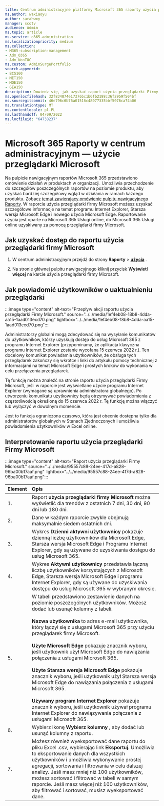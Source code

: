 ```yaml
---
title: Centrum administracyjne platformy Microsoft 365 raporty użycia przeglądarki
ms.author: waxiaoyu
author: sarahwxy
manager: scotv
audience: Admin
ms.topic: article
ms.service: o365-administration
ms.localizationpriority: medium
ms.collection:
- M365-subscription-management
- Adm_O365
- Adm_NonTOC
ms.custom: AdminSurgePortfolio
search.appverid:
- BCS160
- MET150
- MOE150
- GEA150
description: Dowiedz się, jak uzyskać raport użycia przeglądarki Firmy Microsoft przy użyciu pulpitu nawigacyjnego Microsoft 365 Reports w Centrum administracyjne platformy Microsoft 365.
ms.openlocfilehash: 32f834874e17376bc1b6fb2188c36f2959f504bf
ms.sourcegitcommit: 46e796c6b76a01516c48977335bbf5076ca74a06
ms.translationtype: MT
ms.contentlocale: pl-PL
ms.lasthandoff: 04/09/2022
ms.locfileid: "64738237"
---
```

# <a name="microsoft-365-reports-in-the-admin-center---microsoft-browser-usage"></a>Microsoft 365 Raporty w centrum administracyjnym — użycie przeglądarki Microsoft

Na pulpicie nawigacyjnym raportów Microsoft 365 przedstawiono omówienie działań w produktach w organizacji. Umożliwia przechodzenie do szczegółów poszczególnych raportów na poziomie produktu, aby uzyskać bardziej szczegółowy wgląd w działania w ramach każdego produktu. Zobacz [temat zawierający omówienie pulpitu nawigacyjnego Raporty](activity-reports.md). W raporcie użycia przeglądarki firmy Microsoft możesz uzyskać szczegółowe informacje na temat programu Internet Explorer, Starsza wersja Microsoft Edge i nowego użycia Microsoft Edge. Raportowanie użycia jest oparte na Microsoft 365 Usługi online, do Microsoft 365 Usługi online uzyskiwany za pomocą przeglądarki firmy Microsoft.

## <a name="how-to-get-to-the-microsoft-browser-usage-report"></a>Jak uzyskać dostęp do raportu użycia przeglądarki firmy Microsoft

1. W centrum administracyjnym przejdź do strony **Raporty** \> <b><a href="https://go.microsoft.com/fwlink/p/?linkid=2074756" target="_blank">użycia</a></b> .

2. Na stronie głównej pulpitu nawigacyjnego kliknij przycisk **Wyświetl więcej** na karcie użycia przeglądarki firmy Microsoft.

## <a name="how-to-notify-users-to-upgrade-their-browser"></a>Jak powiadomić użytkowników o uaktualnieniu przeglądarki

:::image type="content" alt-text="Przepływ akcji raportu użycia przeglądarki Firmy Microsoft." source="../../media/1ef4eb08-18b8-4dda-aa15-1aad013ecd70.png" lightbox="../../media/1ef4eb08-18b8-4dda-aa15-1aad013ecd70.png":::

Administratorzy globalni mogą zdecydować się na wysyłanie komunikatów do użytkowników, którzy uzyskują dostęp do usług Microsoft 365 z programu Internet Explorer (przypominamy, że aplikacja klasyczna programu Internet Explorer zostanie wycofana 15 czerwca 2022 r.). Ten docelowy komunikat powiadamia użytkowników, że obsługa tych przeglądarek zakończy się wkrótce i linki do artykułu pomocy technicznej z informacjami na temat Microsoft Edge i prostych kroków do wykonania w celu przełączenia przeglądarek. 

Tę funkcję można znaleźć na stronie raportu użycia przeglądarki Firmy Microsoft, jeśli w raporcie jest wyświetlane użycie programu Internet Explorer (wymagane są uprawnienia administratora globalnego). Po utworzeniu komunikatu użytkownicy będą otrzymywać powiadomienia z częstotliwością określoną do 15 czerwca 2022 r. Tę funkcję można włączyć lub wyłączyć w dowolnym momencie.

Jest to funkcja ograniczona czasowo, która jest obecnie dostępna tylko dla administratorów globalnych w Stanach Zjednoczonych i umożliwia powiadomienia użytkowników w Excel online.

## <a name="interpret-the-microsoft-browser-usage-report"></a>Interpretowanie raportu użycia przeglądarki Firmy Microsoft

:::image type="content" alt-text="Raport użycia przeglądarki Firmy Microsoft." source="../../media/95557c88-24ee-417d-a828-96ba00b17aaf.png" lightbox="../../media/95557c88-24ee-417d-a828-96ba00b17aaf.png":::

|Element|Opis|
|:-----|:-----|
|1. |Raport **użycia przeglądarki firmy Microsoft** można wyświetlić dla trendów z ostatnich 7 dni, 30 dni, 90 dni lub 180 dni. |
|2. |Dane w każdym raporcie zwykle obejmują maksymalnie siedem ostatnich dni. |
|3. |Wykres **Dzienni aktywni użytkownicy** pokazuje dzienną liczbę użytkowników dla Microsoft Edge, Starsza wersja Microsoft Edge i Programu Internet Explorer, gdy są używane do uzyskiwania dostępu do usług Microsoft 365. |
|4. |Wykres **Aktywni użytkownicy** przedstawia łączną liczbę użytkowników korzystających z Microsoft Edge, Starsza wersja Microsoft Edge i programu Internet Explorer, gdy są używane do uzyskiwania dostępu do usług Microsoft 365 w wybranym okresie. |
|5. |W tabeli przedstawiono zestawienie danych na poziomie poszczególnych użytkowników. Możesz dodać lub usunąć kolumny z tabeli.  <br/><br/>**Nazwa użytkownika** to adres e-mail użytkownika, który łączył się z usługami Microsoft 365 przy użyciu przeglądarek firmy Microsoft.<br><br/>**Użyte Microsoft Edge** pokazuje znacznik wyboru, jeśli użytkownik użył Microsoft Edge do nawiązania połączenia z usługami Microsoft 365.<br/><br/>**Użyte Starsza wersja Microsoft Edge** pokazuje znacznik wyboru, jeśli użytkownik użył Starsza wersja Microsoft Edge do nawiązania połączenia z usługami Microsoft 365.<br/><br/>**Używany program Internet Explorer** pokazuje znacznik wyboru, jeśli użytkownik używał programu Internet Explorer do nawiązywania połączenia z usługami Microsoft 365. |
|6. |Wybierz ikonę **Wybierz kolumny** , aby dodać lub usunąć kolumny z raportu.|
|7. |Możesz również wyeksportować dane raportu do pliku Excel .csv, wybierając link **Eksportuj**. Umożliwia to eksportowanie danych dla wszystkich użytkowników i umożliwia wykonywanie prostej agregacji, sortowania i filtrowania w celu dalszej analizy. Jeśli masz mniej niż 100 użytkowników, możesz sortować i filtrować w tabeli w samym raporcie. Jeśli masz więcej niż 100 użytkowników, aby filtrować i sortować, musisz wyeksportować dane.|
